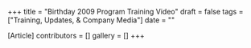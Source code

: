 +++
title = "Birthday 2009 Program Training Video"
draft = false
tags = ["Training, Updates, & Company Media"]
date = ""

[Article]
contributors = []
gallery = []
+++